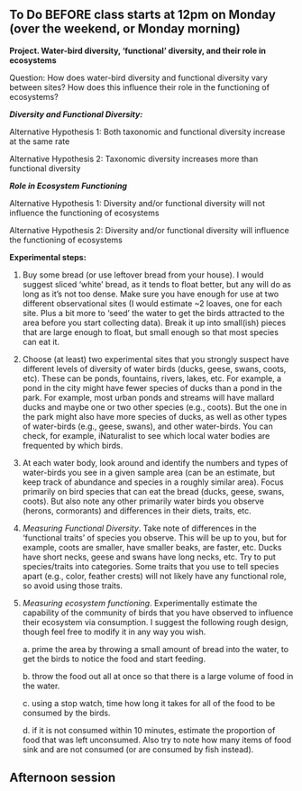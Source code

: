 ## To Do BEFORE class starts at 12pm on Monday (over the weekend, or Monday morning)


**Project. Water-bird diversity, ‘functional’ diversity, and their role in ecosystems**

Question: How does water-bird diversity and functional diversity vary between sites?  How does this influence their role in the functioning of ecosystems?

***Diversity and Functional Diversity:***

Alternative Hypothesis 1: Both taxonomic and functional diversity increase at the same rate

Alternative Hypothesis 2: Taxonomic diversity increases more than functional diversity

***Role in Ecosystem Functioning***

Alternative Hypothesis 1: Diversity and/or functional diversity will not influence the functioning of ecosystems

Alternative Hypothesis 2: Diversity and/or functional diversity will influence the functioning of ecosystems

**Experimental steps:**
1. Buy some bread (or use leftover bread from your house). I would suggest sliced ‘white’ bread, as it tends to float better, but any will do as long as it’s not too dense.  Make sure you have enough for use at two different observational sites (I would estimate ~2 loaves, one for each site. Plus a bit more to ‘seed’ the water to get the birds attracted to the area before you start collecting data). Break it up into small(ish) pieces that are large enough to float, but small enough so that most species can eat it.

2. Choose (at least) two experimental sites that you strongly suspect have different levels of diversity of water birds (ducks, geese, swans, coots, etc). These can be ponds, fountains, rivers, lakes, etc. For example, a pond in the city might have fewer species of ducks than a pond in the park. For example, most urban ponds and streams will have mallard ducks and maybe one or two other species (e.g., coots). But the one in the park might also have more species of ducks, as well as other types of water-birds (e.g., geese, swans), and other water-birds. You can check, for example, iNaturalist to see which local water bodies are frequented by which birds.

3. At each water body, look around and identify the numbers and types of water-birds you see in a given sample area (can be an estimate, but keep track of abundance and species in a roughly similar area). Focus primarily on bird species that can eat the bread (ducks, geese, swans, coots). But also note any other primarily water birds you observe (herons, cormorants) and differences in their diets, traits, etc.

4. *Measuring Functional Diversity*. Take note of differences in the ‘functional traits’ of species you observe. This will be up to you, but for example, coots are smaller, have smaller beaks, are faster, etc. Ducks have short necks, geese and swans have long necks, etc. Try to put species/traits into categories. Some traits that you use to tell species apart (e.g., color, feather crests) will not likely have any functional role, so avoid using those traits.

5. *Measuring ecosystem functioning*. Experimentally estimate the capability of the community of birds that you have observed to influence their ecosystem via consumption. I suggest the following rough design, though feel free to modify it in any way you wish.

   a. prime the area by throwing a small amount of bread into the water, to get the birds to notice the food and start feeding.
  
   b. throw the food out all at once so that there is a large volume of food in the water.
  
   c. using a stop watch, time how long it takes for all of the food to be consumed by the birds.
  
   d. if it is not consumed within 10 minutes, estimate the proportion of food that was left unconsumed. Also try to note how many items of food sink and are not consumed (or are consumed by fish instead).








## Afternoon session
